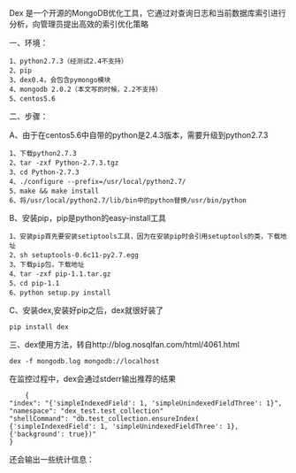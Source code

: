 Dex 是一个开源的MongoDB优化工具，它通过对查询日志和当前数据库索引进行分析，向管理员提出高效的索引优化策略

一、环境：
	
	1、python2.7.3（经测试2.4不支持）
    2、pip
    3、dex0.4，会包含pymongo模块
    4、mongodb 2.0.2（本文写的时候，2.2不支持）
    5、centos5.6

二、步骤：

A、由于在centos5.6中自带的python是2.4.3版本，需要升级到python2.7.3	

	1、下载python2.7.3
    2、tar -zxf Python-2.7.3.tgz
    3、cd Python-2.7.3
    4、./configure --prefix=/usr/local/python2.7/
    5、make && make install
    6、将/usr/local/python2.7/lib/bin中的python替换/usr/bin/python

B、安装pip，pip是python的easy-install工具

	1、安装pip首先要安装setiptools工具，因为在安装pip时会引用setuptools的类，下载地址
    2、sh setuptools-0.6c11-py2.7.egg
    3、下载pip包，下载地址
    4、tar -zxf pip-1.1.tar.gz
    5、cd pip-1.1
    6、python setup.py install

C、安装dex,安装好pip之后，dex就很好装了

	pip install dex
三、dex使用方法，转自http://blog.nosqlfan.com/html/4061.html

    dex -f mongodb.log mongodb://localhost

在监控过程中，dex会通过stderr输出推荐的结果

	    {
    "index": "{'simpleIndexedField': 1, 'simpleUnindexedFieldThree': 1}",
    "namespace": "dex_test.test_collection"
    "shellCommand": "db.test_collection.ensureIndex(
    {'simpleIndexedField': 1, 'simpleUnindexedFieldThree': 1}, {'background': true})"
    }

还会输出一些统计信息：
